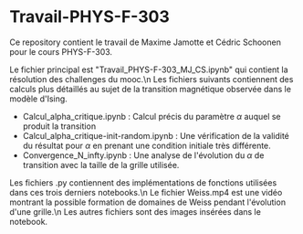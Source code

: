 # Travail-PHYS-F-303

Ce repository contient le travail de Maxime Jamotte et Cédric Schoonen pour le cours PHYS-F-303. 

Le fichier principal est "Travail_PHYS-F-303_MJ_CS.ipynb" qui contient la résolution des challenges du mooc.\n
Les fichiers suivants contiennent des calculs plus détaillés au sujet de la transition magnétique observée dans le modèle d'Ising.
- Calcul_alpha_critique.ipynb :   Calcul précis du paramètre $\alpha$ auquel se produit la transition
- Calcul_alpha_critique-init-random.ipynb :   Une vérification de la validité du résultat pour $\alpha$ 
                                              en prenant une condition initiale très différente.
- Convergence_N_infty.ipynb :   Une analyse de l'évolution du $\alpha$ de transition avec la taille de la grille utilisée.

Les fichiers .py contiennent des implémentations de fonctions utilisées dans ces trois derniers notebooks.\n
Le fichier Weiss.mp4 est une vidéo montrant la possible formation de domaines de Weiss pendant l'évolution d'une grille.\n
Les autres fichiers sont des images insérées dans le notebook.
